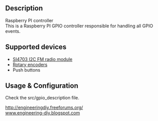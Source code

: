 ## Description
Raspberry PI controller<br>
This is a Raspberry PI GPIO controller responsible for handling all GPIO events. 

## Supported devices
- <a href="http://www.ebay.com/sch/i.html?_odkw=rotary+encoder&_from=R40&_osacat=0&_from=R40&_trksid=p2045573.m570.l1313.TR0.TRC0.H0.Xsi4703.TRS0&_nkw=si4703&_sacat=0">SI4703 I2C FM radio module</a>
- <a href="http://www.ebay.com/sch/i.html?_from=R40&_trksid=p2050601.m570.l1313.TR0.TRC0.H0.Xrotary+encoder.TRS0&_nkw=rotary+encoder&_sacat=0">Rotary encoders</a>
- Push buttons
</ul>

## Usage & Configuration
Check the src/gpio_description file.


http://engineeringdiy.freeforums.org/<br>
www.engineering-diy.blogspot.com
